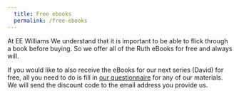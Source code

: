 ```yaml
---
  title: Free ebooks
  permalink: /free-ebooks
---
```


At EE Williams We understand that it is important to be able to flick through a book before buying. So we offer all of the Ruth eBooks for free and always will.

If you would like to also receive the eBooks for our next series (David) for free, all you need to do is fill in [our questionnaire][1] for any of our materials. We will send the discount code to the email address you provide us.

[1]: https://google.com

